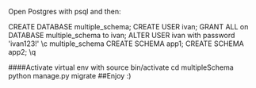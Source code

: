 Open Postgres with psql and then:

CREATE DATABASE multiple_schema;
CREATE USER ivan;
GRANT ALL on DATABASE multiple_schema to ivan;
ALTER USER ivan with  password 'ivan123!'
\c multiple_schema
CREATE SCHEMA app1;
CREATE SCHEMA app2;
\q

####Activate  virtual env  with
source bin/activate
cd multipleSchema
python manage.py migrate
##Enjoy :)

